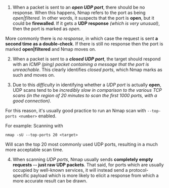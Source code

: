 1. When a packet is sent to an ***open UDP port***, there should be no response. When this happens, Nmap refers to the port as being _open|filtered_. 
In other words, it suspects that the port is **open**, but it could be **firewalled**. If it gets a **UDP response** _(which is very unusual)_, then the port is marked as _open_.

More commonly there is _no response_, in which case the request is sent **a second time as a double-check**. If there is still no response then the port is marked **open|filtered** and Nmap moves on.

2. When a packet is sent to a ***closed UDP port***, the target should respond with an _ICMP (ping) packet containing a message that the port is unreachable_. This clearly identifies _closed ports_, which Nmap marks as such and moves on.

3. Due to this _difficulty_ in identifying whether a _UDP port_ is actually **open**, UDP scans tend to be _incredibly slow in comparison to the various TCP scans (in the region of 20 minutes to scan the first 1000 ports, with a good connection)_.

For this reason, it's usually good practice to run an Nmap scan with `--top-ports <number>` enabled.

For example:
Scanning with 
```
nmap -sU --top-ports 20 <target>
```
Will scan the top 20 most commonly used UDP ports, resulting in a much more acceptable scan time.

4. When scanning _UDP ports_, Nmap usually sends **completely empty requests -- just raw UDP packets**. That said, for ports which are usually occupied by well-known services, it will instead send a protocol-specific payload which is more likely to elicit a response from which a more accurate result can be drawn.


